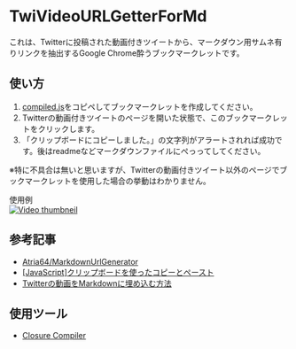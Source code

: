 # TwiVideoURLGetterForMd
これは、Twitterに投稿された動画付きツイートから、マークダウン用サムネ有りリンクを抽出するGoogle Chrome酔うブックマークレットです。  

## 使い方
1. [compiled.js](./compiled.js)をコピペしてブックマークレットを作成してください。  
2. Twitterの動画付きツイートのページを開いた状態で、このブックマークレットをクリックします。
3. 「クリップボードにコピーしました。」の文字列がアラートされれば成功です。後はreadmeなどマークダウンファイルにぺっってしてください。　
  
※特に不具合は無いと思いますが、Twitterの動画付きツイート以外のページでブックマークレットを使用した場合の挙動はわかりません。  
  
使用例  
[![Video thumbneil](https://pbs.twimg.com/ext_tw_video_thumb/1378422960361332736/pu/img/2tsEgqL_W02GN019.jpg)](https://twitter.com/kotambourine/status/1378423807078137857/video/1)  
  
## 参考記事
- [Atria64/MarkdownUrlGenerator](https://github.com/Atria64/MarkdownUrlGenerator)
- [[JavaScript]クリップボードを使ったコピーとペースト](https://qiita.com/butakoma/items/642c0ec4b77f6bb5ebcf)
- [Twitterの動画をMarkdownに埋め込む方法](https://gist.github.com/5ebec/8adcac2f571c529ab1e29a5666801644)

## 使用ツール
 - [Closure Compiler](https://closure-compiler.appspot.com/home)
